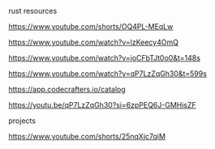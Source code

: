 

rust resources

https://www.youtube.com/shorts/OQ4PL-MEqLw

https://www.youtube.com/watch?v=lzKeecy4OmQ


https://www.youtube.com/watch?v=joCFbTJt0o0&t=148s


https://www.youtube.com/watch?v=qP7LzZqGh30&t=599s


https://app.codecrafters.io/catalog


https://youtu.be/qP7LzZqGh30?si=6zpPEQ6J-GMHisZF


projects

https://www.youtube.com/shorts/25nqXjc7qiM


